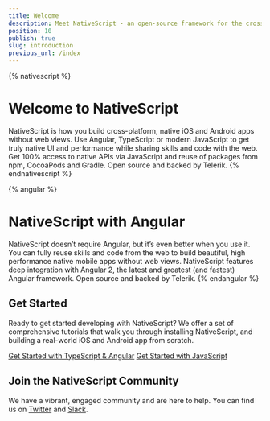 ```yaml
---
title: Welcome
description: Meet NativeScript - an open-source framework for the cross-platform development of truly native apps.
position: 10
publish: true
slug: introduction
previous_url: /index
---
```


{% nativescript %}
# Welcome to NativeScript

NativeScript is how you build cross-platform, native iOS and Android apps without web views. Use Angular, TypeScript or modern JavaScript to get truly native UI and performance while sharing skills and code with the web. Get 100% access to native APIs via JavaScript and reuse of packages from npm, CocoaPods and Gradle. Open source and backed by Telerik.
{% endnativescript %}

{% angular %}
# NativeScript with Angular

NativeScript doesn’t require Angular, but it’s even better when you use it. You can fully reuse skills and code from the web to build beautiful, high performance native mobile apps without web views. NativeScript features deep integration with Angular 2, the latest and greatest (and fastest) Angular framework. Open source and backed by Telerik.
{% endangular %}

## Get Started

Ready to get started developing with NativeScript? We offer a set of comprehensive tutorials that walk you through installing NativeScript, and building a real-world iOS and Android app from scratch.

<div id="start-button-container">
  <a href="http://docs.nativescript.org/angular/tutorial/ng-chapter-0" class="Btn" id="ng-start-button">Get Started with TypeScript & Angular</a>
  <a href="http://docs.nativescript.org/tutorial/chapter-0" class="Btn" id="js-start-button">Get Started with JavaScript</a>
</div>

<script>
  // Quick script to randomize the tutorial button order
  var container = document.getElementById("start-button-container");
  var ngButton = document.getElementById("ng-start-button");
  var jsButton = document.getElementById("js-start-button");

  if (Math.floor(Math.random() * 2) == 0) {
    container.insertBefore(jsButton, ngButton);
    ngButton.style.marginTop = "1em";
    ngButton.style.marginBottom = "1em";
  } else {
    jsButton.style.marginTop = "1em";
    jsButton.style.marginBottom = "1em";
  }
</script>

## Join the NativeScript Community

We have a vibrant, engaged community and are here to help. You can find us on [Twitter](https://twitter.com/nativescript) and [Slack](http://developer.telerik.com/wp-login.php?action=slack-invitation).
